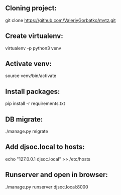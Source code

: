 ## Cloning project:

git clone https://github.com/ValeriyGorbatko/mytz.git

## Create virtualenv:

virtualenv -p python3 venv

## Activate venv:

source venv/bin/activate

## Install packages:

pip install -r requirements.txt

## DB migrate:

./manage.py migrate

## Add djsoc.local to hosts:

echo "127.0.0.1 djsoc.local" >> /etc/hosts

## Runserver and open in browser:

./manage.py runserver djsoc.local:8000
